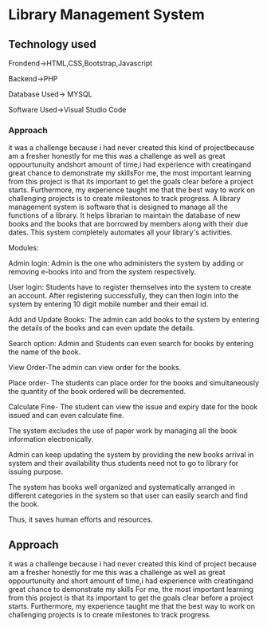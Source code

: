 # Library Management System




##  Technology used

Frondend->HTML,CSS,Bootstrap,Javascript

Backend->PHP

Database Used-> MYSQL

Software Used->Visual Studio Code


### Approach

it was a challenge because i had never created this kind of projectbecause am a fresher honestly for me this was
a challenge as well as great oppourtunuity andshort amount of time,i had experience with creatingand great chance to demonstrate my skillsFor me, the most important learning from this project is that its important to get the goals clear before a project starts. Furthermore, my experience taught me that the best way to work on challenging projects is to create milestones to track progress.
A library management system is software that is designed to manage all the functions of a library. It helps librarian to maintain the database of new books and the books that are borrowed by members along with their due dates. This system completely automates all your library's activities.

Modules:

Admin login: Admin is the one who administers the system by adding or removing e-books into and from the system respectively.

User login: Students have to register themselves into the system to create an account. After registering successfully, they can then login into the system by entering 10 digit mobile number and their email id.

Add and Update Books: The admin can add books to the system by entering the details of the books and can even update the details.

Search option: Admin and Students can even search for books by entering the name of the book.

View Order-The admin can view order for the books.

Place order- The students can place order for the books and simultaneously the quantity of the book ordered will be decremented.

Calculate Fine- The student can view the issue and expiry date for the book issued and can even calculate fine.

The system excludes the use of paper work by managing all the book information electronically.

Admin can keep updating the system by providing the new books arrival in system and their availability thus students need not to go to library for issuing purpose.

The system has books well organized and systematically arranged in different categories in the system so that user can easily search and find the book.

Thus, it saves human efforts and resources.




## Approach

it was a challenge because i had never created this kind of project
because am a fresher honestly for me this was
a challenge as well as great oppourtunuity and
short amount of time,i had experience with creatingand great chance to demonstrate my skills
For me, the most important learning from this project is that its important 
to get the goals clear before a project starts. Furthermore, my experience taught 
me that the best way to work on challenging projects is to create milestones to track progress.


